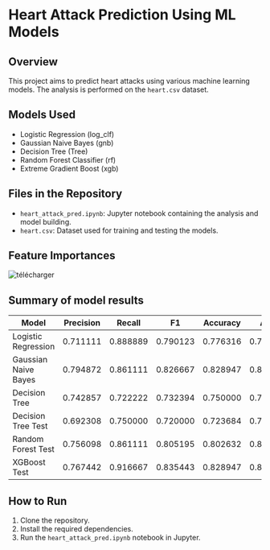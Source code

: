 # Heart Attack Prediction Using ML Models

## Overview
This project aims to predict heart attacks using various machine learning models. The analysis is performed on the `heart.csv` dataset.

## Models Used
- Logistic Regression (log_clf)
- Gaussian Naive Bayes (gnb)
- Decision Tree (Tree)
- Random Forest Classifier (rf)
- Extreme Gradient Boost (xgb)

## Files in the Repository
- `heart_attack_pred.ipynb`: Jupyter notebook containing the analysis and model building.
- `heart.csv`: Dataset used for training and testing the models.
## Feature Importances

![télécharger](https://github.com/chbt-mehdi/Python/assets/124779301/ec333229-09ef-4cfd-8ae5-9e8e75c46433)

## Summary of model results

| Model                | Precision | Recall  | F1       | Accuracy | AUC      |
|----------------------|-----------|---------|----------|----------|----------|
| Logistic Regression  | 0.711111  | 0.888889| 0.790123 | 0.776316 | 0.781944 |
| Gaussian Naive Bayes | 0.794872  | 0.861111| 0.826667 | 0.828947 | 0.830556 |
| Decision Tree        | 0.742857  | 0.722222| 0.732394 | 0.750000 | 0.748611 |
| Decision Tree Test   | 0.692308  | 0.750000| 0.720000 | 0.723684 | 0.725000 |
| Random Forest Test   | 0.756098  | 0.861111| 0.805195 | 0.802632 | 0.805556 |
| XGBoost Test         | 0.767442  | 0.916667| 0.835443 | 0.828947 | 0.833333 |


## How to Run
1. Clone the repository.
2. Install the required dependencies.
3. Run the `heart_attack_pred.ipynb` notebook in Jupyter.


